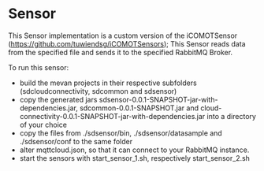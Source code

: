 # Sensor
This Sensor implementation is a custom version of the iCOMOTSensor (https://github.com/tuwiendsg/iCOMOTSensors); 
This Sensor reads data from the specified file and sends it to the specified RabbitMQ Broker.

To run this sensor:
- build the mevan projects in their respective subfolders (sdcloudconnectivity, sdcommon and sdsensor)
- copy the generated jars sdsensor-0.0.1-SNAPSHOT-jar-with-dependencies.jar, sdcommon-0.0.1-SNAPSHOT.jar and cloud-connectivity-0.0.1-SNAPSHOT-jar-with-dependencies.jar into a directory of your choice
- copy the files from ./sdsensor/bin, ./sdsensor/datasample and ./sdsensor/conf to the same folder
- alter mqttcloud.json, so that it can connect to your RabbitMQ instance.
- start the sensors with start_sensor_1.sh, respectively start_sensor_2.sh